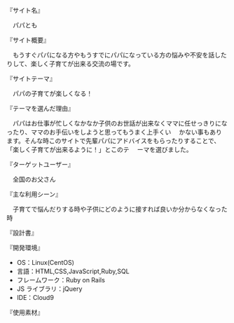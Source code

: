 『サイト名』

　パパとも

『サイト概要』

　もうすぐパパになる方やもうすでにパパになっている方の悩みや不安を話したりして、楽しく子育てが出来る交流の場です。

『サイトテーマ』

　パパの子育てが楽しくなる！

『テーマを選んだ理由』

　パパはお仕事が忙しくなかなか子供のお世話が出来なくママに任せっきりになったり、ママのお手伝いをしようと思ってもうまく上手くい
　かない事もあります。そんな時このサイトで先輩パパにアドバイスをもらったりすることで、「楽しく子育てが出来るように！」とこのテ
　ーマを選びました。

『ターゲットユーザー』

　全国のお父さん

『主な利用シーン』

　子育てで悩んだりする時や子供にどのように接すれば良いか分からなくなった時

『設計書』



『開発環境』
- OS：Linux(CentOS)
- 言語：HTML,CSS,JavaScript,Ruby,SQL
- フレームワーク：Ruby on Rails
- JS ライブラリ：jQuery
- IDE：Cloud9

『使用素材』


